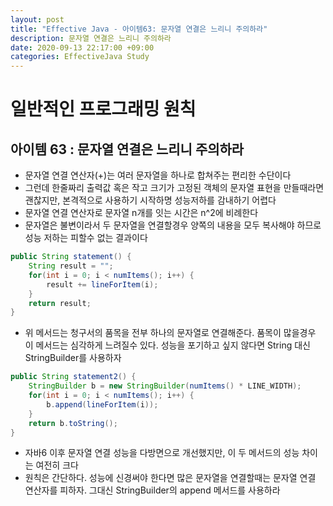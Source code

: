 ```yaml
---
layout: post
title: "Effective Java - 아이템63: 문자열 연결은 느리니 주의하라"
description: 문자열 연결은 느리니 주의하라
date: 2020-09-13 22:17:00 +09:00
categories: EffectiveJava Study
---
```



# 일반적인 프로그래밍 원칙

## 아이템 63 : 문자열 연결은 느리니 주의하라

- 문자열 연결 연산자(+)는 여러 문자열을 하나로 합쳐주는 편리한 수단이다
- 그런데 한줄짜리 출력값 혹은 작고 크기가 고정된 객체의 문자열 표현을 만들때라면 괜찮지만, 본격적으로 사용하기 시작하명 성능저하를 감내하기 어렵다
- 문자열 연결 연산자로 문자열 n개를 잇는 시간은 n^2에 비례한다
- 문자열은 불변이라서 두 문자열을 연결할경우 양쪽의 내용을 모두 복사해야 하므로 성능 저하는 피할수 없는 결과이다

```java
public String statement() {
    String result = "";
    for(int i = 0; i < numItems(); i++) {
        result += lineForItem(i);
    }
    return result;
}
```

- 위 메서드는 청구서의 품목을 전부 하나의 문자열로 연결해준다. 품목이 많을경우 이 메서드는 심각하게 느려질수 있다. 성능을 포기하고 싶지 않다면 String 대신 StringBuilder를 사용하자

```java
public String statement2() {
    StringBuilder b = new StringBuilder(numItems() * LINE_WIDTH);
    for(int i = 0; i < numItems(); i++) {
        b.append(lineForItem(i));
    }
    return b.toString();
}
```

- 자바6 이후 문자열 연결 성능을 다방면으로 개선했지만, 이 두 메서드의 성능 차이는 여전히 크다
- 원칙은 간단하다. 성능에 신경써야 한다면 많은 문자열을 연결할때는 문자열 연결 연산자를 피하자. 그대신 StringBuilder의 append 메서드를 사용하라